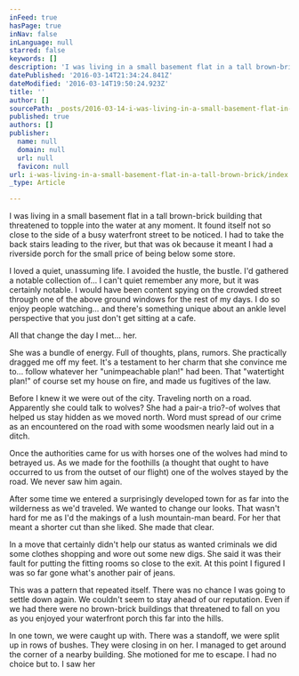 ```yaml
---
inFeed: true
hasPage: true
inNav: false
inLanguage: null
starred: false
keywords: []
description: 'I was living in a small basement flat in a tall brown-brick building that threatened to topple into the water at any moment. It found itself not so close to the side of a busy waterfront street to be noticed. I had to take the back stairs leading to the river, but that was ok because it meant I had a riverside porch for the small price of being below some store.'
datePublished: '2016-03-14T21:34:24.841Z'
dateModified: '2016-03-14T19:50:24.923Z'
title: ''
author: []
sourcePath: _posts/2016-03-14-i-was-living-in-a-small-basement-flat-in-a-tall-brown-brick.md
published: true
authors: []
publisher:
  name: null
  domain: null
  url: null
  favicon: null
url: i-was-living-in-a-small-basement-flat-in-a-tall-brown-brick/index.html
_type: Article

---
```

I was living in a small basement flat in a tall brown-brick building that threatened to topple into the water at any moment. It found itself not so close to the side of a busy waterfront street to be noticed. I had to take the back stairs leading to the river, but that was ok because it meant I had a riverside porch for the small price of being below some store.

I loved a quiet, unassuming life. I avoided the hustle, the bustle. I'd gathered a notable collection of... I can't quiet remember any more, but it was certainly notable. I would have been content spying on the crowded street through one of the above ground windows for the rest of my days. I do so enjoy people watching... and there's something unique about an ankle level perspective that you just don't get sitting at a cafe.

All that change the day I met... her.

She was a bundle of energy. Full of thoughts, plans, rumors. She practically dragged me off my feet. It's a testament to her charm that she convince me to... follow whatever her "unimpeachable plan!" had been. That "watertight plan!" of course set my house on fire, and made us fugitives of the law.

Before I knew it we were out of the city. Traveling north on a road. Apparently she could talk to wolves? She had a pair-a trio?-of wolves that helped us stay hidden as we moved north. Word must spread of our crime as an encountered on the road with some woodsmen nearly laid out in a ditch.

Once the authorities came for us with horses one of the wolves had mind to betrayed us. As we made for the foothills (a thought that ought to have occurred to us from the outset of our flight) one of the wolves stayed by the road. We never saw him again.

After some time we entered a surprisingly developed town for as far into the wilderness as we'd traveled. We wanted to change our looks. That wasn't hard for me as I'd the makings of a lush mountain-man beard. For her that meant a shorter cut than she liked. She made that clear.

In a move that certainly didn't help our status as wanted criminals we did some clothes shopping and wore out some new digs. She said it was their fault for putting the fitting rooms so close to the exit. At this point I figured I was so far gone what's another pair of jeans.

This was a pattern that repeated itself. There was no chance I was going to settle down again. We couldn't seem to stay ahead of our reputation. Even if we had there were no brown-brick buildings that threatened to fall on you as you enjoyed your waterfront porch this far into the hills.

In one town, we were caught up with. There was a standoff, we were split up in rows of bushes. They were closing in on her. I managed to get around the corner of a nearby building. She motioned for me to escape. I had no choice but to. I saw her